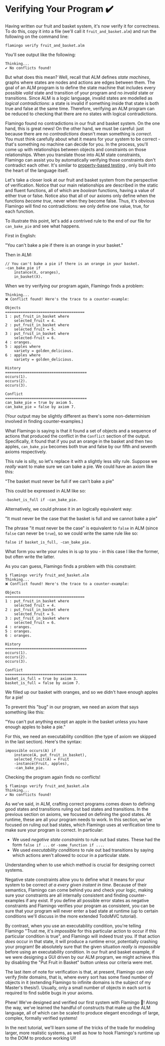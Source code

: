 # Verifying Your Program ✔️

Having written our fruit and basket system, it's now
verify it for correctness. To do this, copy it into
a file (we'll call it `fruit_and_basket.alm`) and run
the following on the command line:

```
flamingo verify fruit_and_basket.alm
```

You'll see output like the following:

```
Thinking...
✔️ No conflicts found!
```

But what does this mean? Well, recall that ALM defines _state machines_,
graphs where states are nodes and actions are edges between them. The goal
of an ALM program is to define the state machine that includes every possible
_valid_ state and transition of your program and no _invalid_ state or transitions.
Since ALM is a logic language, invalid states are modelled as _logical
contradictions_: a state is invalid if something inside that state is both
true and false at the same time. Therefore, verifying an ALM program can be reduced
to checking that there are no states with logical contradictions.

Flamingo found no contradictions in our fruit and basket system. On the one hand,
this is great news! On the other hand, we must be careful: just because there are
no _contradictions_ doesn't mean something is _correct_. You must think carefully
about what it means for your system to be correct - that's something no machine can
decide for you. In the process, you'll come up with relationships between objects
and constraints on those relationships. When you translate those into ALM state
constraints, Flamingo can assist you by automatically verifying those constraints
don't contradict each other. It's similar to
[property-based testing](https://hypothesis.works/articles/what-is-property-based-testing/)
, only built into the heart of the language itself.

Let's take a closer look at our fruit and basket system from the perspective of
verification. Notice that our main relationships are described in the static and
fluent functions, all of which are _boolean_ functions, having a value of either
true or false. Notice also that all of our axioms only define when the functions
_become true_, never when they become false. Thus, it's obvious Flamingo will find
no contradictions: we only define one value, true, for each function.

To illustrate this point, let's add a contrived rule to the end of our file
for `can_bake_pie` and see what happens.

First in English:

"You can't bake a pie if there is an orange in your basket."

Then in ALM:
```
// You can't bake a pie if there is an orange in your basket.
-can_bake_pie if
    instance(X, oranges),
    in_basket(X).
```

When we try verifying our program again, Flamingo finds a problem:

```
Thinking...
❌️ Conflict found! Here's the trace to a counter-example:

Objects
====================================
1 : put_fruit_in_basket where
    selected_fruit = 4.
2 : put_fruit_in_basket where
    selected_fruit = 5.
3 : put_fruit_in_basket where
    selected-fruit = 6.
4 : oranges.
5 : apples where
    variety = golden_delicious.
6 : apples where
    variety = golden_delicious.

History
=====================================
occurs(1).
occurs(2).
occurs(3).

Conflict
=====================================
can_bake_pie = true by axiom 5.
can_bake_pie = false by axiom 7.
```
(Your output may be slightly different as there's some non-determinism
involved in finding counter-examples.)

What Flamingo is saying is that it found a set of objects and a sequence
of actions that produced the conflict in the `Conflict` section of the output.
Specifically, it found that if you put an orange in the basket and then two
apples, `can_bake_pie` becomes both true and false by our fifth and seventh
axioms respectively.

This rule is silly, so let's replace it with a slightly less
silly rule. Suppose we _really_ want to make sure we can bake
a pie. We could have an axiom like this:

"The basket must never be full if we can't bake a pie"

This could be expressed in ALM like so:
```alm
-basket_is_full if -can_bake_pie.
```

Alternatively, we could phrase it in an logically equivalent way:

"It must never be the case that the basket is full and we cannot bake
a pie"

The phrase "it must never be the case" is equivalent to `false` in ALM
(since `false` can never be `true`), so we could write the same rule like
so:

```alm
false if basket_is_full, -can_bake_pie.
```

What form you write your rules in is up to you - in this case I like
the former, but often write the latter.

As you can guess, Flamingo finds a problem with this constraint:

```
$ flamingo verify fruit_and_basket.alm
Thinking...
❌️ Conflict found! Here's the trace to a counter-example:

Objects
====================================
1 : put_fruit_in_basket where
    selected_fruit = 4.
2 : put_fruit_in_basket where
    selected_fruit = 5.
3 : put_fruit_in_basket where
    selected_fruit = 6.
4 : oranges.
5 : oranges.
6 : oranges.

History
=====================================
occurs(1).
occurs(2).
occurs(3).

Conflict
=====================================
basket_is_full = true by axiom 3.
basket_is_full = false by axiom 7.
```

We filled up our basket with oranges, and so we didn't have enough apples
for a pie!

To prevent this "bug" in our program, we need an axiom that says something
like this:

"You can't put anything except an apple in the basket unless you have enough
apples to bake a pie."

For this, we need an executability condition (the type of axiom we skipped
in the last section). Here's the syntax:

```
impossible occurs(A) if
    instance(A, put_fruit_in_basket),
    selected_fruit(A) = Fruit
    -instance(Fruit, apples),
    -can_bake_pie.
```

Checking the program again finds no conflicts! 

```
$ flamingo verify fruit_and_basket.alm
Thinking...
✔️ No conflicts found!
```

As we've said, in ALM, crafting correct programs comes down to defining good
states and transitions ruling out bad states and transitions. In the previous
section on axioms, we focused on defining the good states. At runtime, these
are all your program needs to work. In this section, we've focused on ruling
out bad states, which Flamingo uses at verification time to make sure your
program is correct. In particular:
- We used _negative state constraints_ to rule out bad states. These had the form
`false if ...` or `-some_function if ...`.
- We used _executability conditions_ to rule out bad transitions by saying which
actions aren't allowed to occur in a particular state.

Understanding when to use which method is crucial for designing correct systems.

Negative state constraints allow you to define what it means for your system
to be correct _at a every given instant in time_. Because of their semantics,
Flamingo can come behind you and check your logic, making sure your constraints
are all internally consistent and finding counter-examples if any exist. If you
define all possible error states as negative constraints and Flamingo verifies
your program as consistent, you can be sure that your program will never enter
a bad state at runtime (up to certain conditions we'll discuss in the more extended
TodoMVC tutorial).

By contrast, when you use an executability condition, you're telling Flamingo
"Trust me, it's _impossible_ for this particular action to occur if this
particular condition is true", and Flamingo will indeed trust you. If that
action _does_ occur in that state, it will produce a runtime error, potentially
crashing your program! Be absolutely sure that the given situation _really is
impossible_ before using an executability condition. In our fruit and basket 
example, if we were designing a GUI driven by our ALM program, we might achieve
this by disabling the "Put Fruit in Basket" button unless our criteria were met.

The last item of note for verification is that, at present, Flamingo can only
verify _finite_ domains, that is, where every sort has some fixed number of objects
in it (extending Flamingo to infinite domains is the subject
of my Master's thesis!). Usually, only a small number of objects in each sort
is required to find subtle bugs in your axioms.

Phew! We've designed and verified our first system with Flamingo 🍻!
Along the way, we've learned the handful of constructs that make up the
ALM language, all of which can be scaled to produce elegant encodings of
large, complex, formally verified systems!

In the next tutorial, we'll learn some of the tricks of the trade for modeling
larger, more realistic systems, as well as how to hook Flamingo's runtime up
to the DOM to produce working UI!
